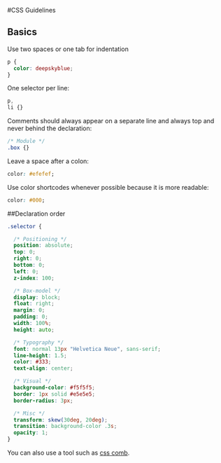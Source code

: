 #CSS Guidelines


## Basics

Use two spaces or one tab for indentation

```css
p {
  color: deepskyblue;
}
```

One selector per line:

```css
p,
li {}
```

Comments should always appear on a separate line and always top and never behind the declaration:

```css
/* Module */
.box {}
```

Leave a space after a colon:

```css
color: #efefef;
```

Use color shortcodes whenever possible because it is more readable:

```css
color: #000;
```

##Declaration order


```css
.selector {

  /* Positioning */
  position: absolute;
  top: 0;
  right: 0;
  bottom: 0;
  left: 0;
  z-index: 100;

  /* Box-model */
  display: block;
  float: right;
  margin: 0;
  padding: 0;
  width: 100%;
  height: auto;

  /* Typography */
  font: normal 13px "Helvetica Neue", sans-serif;
  line-height: 1.5;
  color: #333;
  text-align: center;

  /* Visual */
  background-color: #f5f5f5;
  border: 1px solid #e5e5e5;
  border-radius: 3px;

  /* Misc */
  transform: skew(30deg, 20deg);
  transition: background-color .3s;
  opacity: 1;
}
```

You can also use a tool such as [css comb](http://csscomb.com/).
